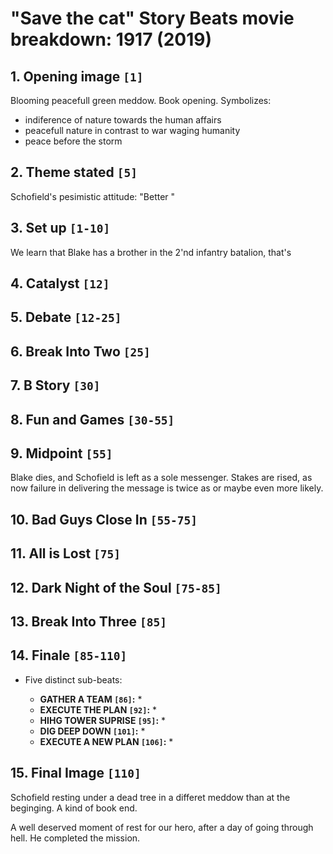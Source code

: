 # "Save the cat" Story Beats movie breakdown: 1917 (2019)

## 1. **Opening image `[1]`**

Blooming peacefull green meddow. Book opening. Symbolizes:

* indiference of nature towards the human affairs
* peacefull nature in contrast to war waging humanity
* peace before the storm

## 2. **Theme stated `[5]`**

Schofield's pesimistic attitude: "Better
"

## 3. **Set up `[1-10]`**

We learn that Blake has a brother in the 2'nd infantry batalion, that's 

## 4. **Catalyst `[12]`**

## 5. **Debate `[12-25]`**

## 6. **Break Into Two `[25]`**

## 7. **B Story `[30]`**

## 8. **Fun and Games `[30-55]`**

## 9. **Midpoint `[55]`**

Blake dies, and Schofield is left as a sole messenger. Stakes are rised, as now failure in delivering the message is twice as or maybe even more likely.

## 10. **Bad Guys Close In `[55-75]`**

## 11. **All is Lost `[75]`**

## 12. **Dark Night of the Soul `[75-85]`**

## 13. **Break Into Three `[85]`**

## 14. **Finale `[85-110]`**

* Five distinct sub-beats:

  * **GATHER A TEAM `[86]`:**
    *
  * **EXECUTE THE PLAN `[92]`:**
    *
  * **HIHG TOWER SUPRISE `[95]`:**
    *
  * **DIG DEEP DOWN `[101]`:**
    *
  * **EXECUTE A NEW PLAN `[106]`:**
    *

## 15. **Final Image `[110]`**

Schofield resting under a dead tree in a differet meddow than at the beginging. A kind of book end.

A well deserved moment of rest for our hero, after a day of going through hell. He completed the mission.